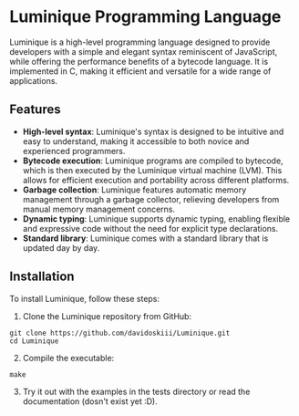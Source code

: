 # Luminique Programming Language

Luminique is a high-level programming language designed to provide developers with a simple and elegant syntax reminiscent of JavaScript, while offering the performance benefits of a bytecode language. It is implemented in C, making it efficient and versatile for a wide range of applications.

## Features

- **High-level syntax**: Luminique's syntax is designed to be intuitive and easy to understand, making it accessible to both novice and experienced programmers.
- **Bytecode execution**: Luminique programs are compiled to bytecode, which is then executed by the Luminique virtual machine (LVM). This allows for efficient execution and portability across different platforms.
- **Garbage collection**: Luminique features automatic memory management through a garbage collector, relieving developers from manual memory management concerns.
- **Dynamic typing**: Luminique supports dynamic typing, enabling flexible and expressive code without the need for explicit type declarations.
- **Standard library**: Luminique comes with a standard library that is updated day by day.

## Installation

To install Luminique, follow these steps:

1. Clone the Luminique repository from GitHub:

```
git clone https://github.com/davidoskiii/Luminique.git
cd Luminique
```

2. Compile the executable:
```
make
```

3. Try it out with the examples in the tests directory or read the documentation (dosn't exist yet :D).

